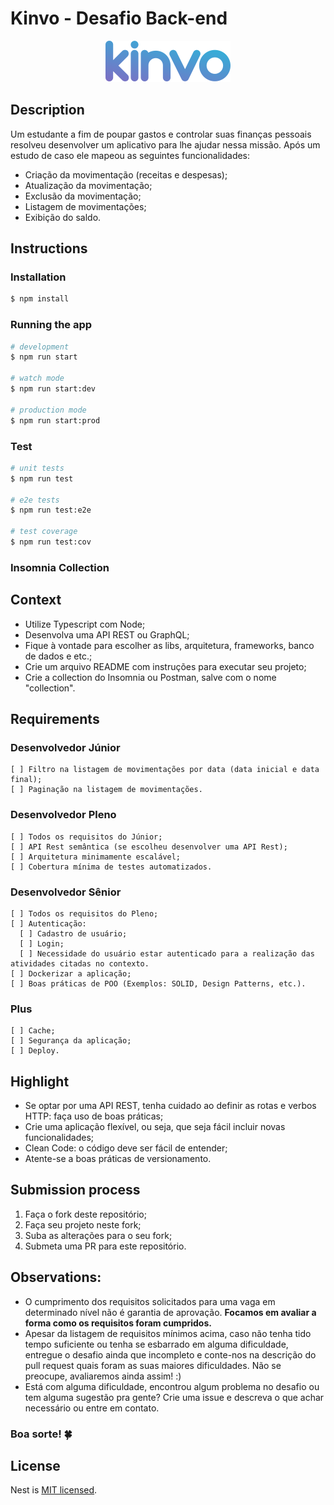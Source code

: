 # Kinvo - Desafio Back-end

<p align="center">
  <img src="./logo.svg" width="200" alt="Kinvo Logo" />
</p>

## Description

Um estudante a fim de poupar gastos e controlar suas finanças pessoais resolveu desenvolver um aplicativo para lhe ajudar nessa missão. Após um estudo de caso ele mapeou as seguintes funcionalidades:

- Criação da movimentação (receitas e despesas);
- Atualização da movimentação;
- Exclusão da movimentação;
- Listagem de movimentações;
- Exibição do saldo.

## Instructions

### Installation

```bash
$ npm install
```

### Running the app

```bash
# development
$ npm run start

# watch mode
$ npm run start:dev

# production mode
$ npm run start:prod
```

### Test

```bash
# unit tests
$ npm run test

# e2e tests
$ npm run test:e2e

# test coverage
$ npm run test:cov
```

### Insomnia Collection

## Context

- Utilize Typescript com Node;
- Desenvolva uma API REST ou GraphQL;
- Fique à vontade para escolher as libs, arquitetura, frameworks, banco de dados e etc.;
- Crie um arquivo README com instruções para executar seu projeto;
- Crie a collection do Insomnia ou Postman, salve com o nome "collection".

## Requirements

### Desenvolvedor Júnior

```
[ ] Filtro na listagem de movimentações por data (data inicial e data final);
[ ] Paginação na listagem de movimentações.
```

### Desenvolvedor Pleno

```
[ ] Todos os requisitos do Júnior;
[ ] API Rest semântica (se escolheu desenvolver uma API Rest);
[ ] Arquitetura minimamente escalável;
[ ] Cobertura mínima de testes automatizados.
```

### Desenvolvedor Sênior

```
[ ] Todos os requisitos do Pleno;
[ ] Autenticação:
  [ ] Cadastro de usuário;
  [ ] Login;
  [ ] Necessidade do usuário estar autenticado para a realização das atividades citadas no contexto.
[ ] Dockerizar a aplicação;
[ ] Boas práticas de POO (Exemplos: SOLID, Design Patterns, etc.).
```

### Plus

```
[ ] Cache;
[ ] Segurança da aplicação;
[ ] Deploy.
```

## Highlight

- Se optar por uma API REST, tenha cuidado ao definir as rotas e verbos HTTP: faça uso de boas práticas;
- Crie uma aplicação flexível, ou seja, que seja fácil incluir novas funcionalidades;
- Clean Code: o código deve ser fácil de entender;
- Atente-se a boas práticas de versionamento.

## Submission process

1. Faça o fork deste repositório;
2. Faça seu projeto neste fork;
3. Suba as alterações para o seu fork;
4. Submeta uma PR para este repositório.

## Observations:

- O cumprimento dos requisitos solicitados para uma vaga em determinado nível não é garantia de aprovação. <strong>Focamos em avaliar a forma como os requisitos foram cumpridos.</strong>
- Apesar da listagem de requisitos mínimos acima, caso não tenha tido tempo suficiente ou tenha se esbarrado em alguma dificuldade, entregue o desafio ainda que incompleto e conte-nos na descrição do pull request quais foram as suas maiores dificuldades. Não se preocupe, avaliaremos ainda assim! :)
- Está com alguma dificuldade, encontrou algum problema no desafio ou tem alguma sugestão pra gente? Crie uma issue e descreva o que achar necessário ou entre em contato.

### Boa sorte! 🍀

## License

Nest is [MIT licensed](LICENSE).
